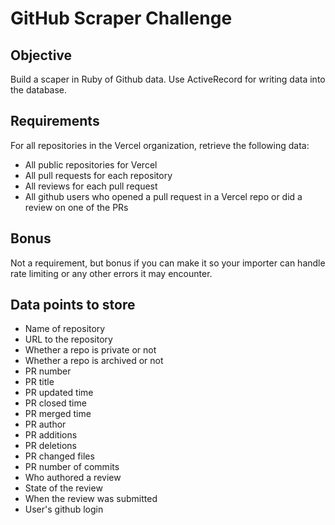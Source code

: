 # GitHub Scraper Challenge

## Objective

Build a scaper in Ruby of Github data. Use ActiveRecord for writing data into the database.

## Requirements

For all repositories in the Vercel organization, retrieve the following data:

- All public repositories for Vercel
- All pull requests for each repository
- All reviews for each pull request
- All github users who opened a pull request in a Vercel repo or did a review on one of the PRs

## Bonus

Not a requirement, but bonus if you can make it so your importer can handle rate limiting or any other errors it may encounter.

## Data points to store
- Name of repository
- URL to the repository
- Whether a repo is private or not
- Whether a repo is archived or not
- PR number
- PR title
- PR updated time
- PR closed time
- PR merged time
- PR author
- PR additions
- PR deletions
- PR changed files
- PR number of commits
- Who authored a review
- State of the review
- When the review was submitted
- User's github login
